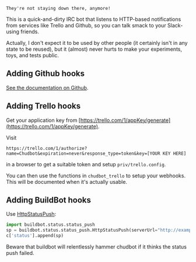 
    They're not staying down there, anymore!

This is a quick-and-dirty IRC bot that listens to HTTP-based
notifications from services like Trello and Github, so you can talk
smack to your Slack-using friends.

Actually, I don't expect it to be used by other people (it certainly
isn't in any state to be reused), but it (almost) never hurts to make
your experiments, toys, and tests public.

Adding Github hooks
-------------------

[See the documentation on Github](https://developer.github.com/webhooks/creating/).

Adding Trello hooks
-------------------

Get your application key from [https://trello.com/1/appKey/generate](https://trello.com/1/appKey/generate).

Visit
```
https://trello.com/1/authorize?name=Chudbot&expiration=never&response_type=token&key=[YOUR KEY HERE]
```
in a browser to get a suitable token and setup `priv/trello.config`.

You can then use the functions in `chudbot_trello` to setup your
webhooks.  This will be documented when it's actually usable.

Adding BuildBot hooks
---------------------

Use [HttpStatusPush](http://docs.buildbot.net/0.8.1/HttpStatusPush.html):

```python
import buildbot.status.status_push
sp = buildbot.status.status_push.HttpStatusPush(serverUrl="http://example.com/chudbot/buildbot")
c['status'].append(sp)
```

Beware that buildbot will relentlessly hammer chudbot if it thinks the
status push failed.
